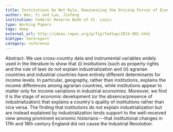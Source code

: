 ```yaml
---
title: Institutions Do Not Rule, Reassessing the Driving Forces of Economic Development
author: Wen, Yi and Luo, Jinfeng
institution: Federal Reserve Bank of St. Louis
type: Working Papers
tags: deep
external_url: http://ideas.repec.org/p/fip/fedlwp/2015-001.html
bibtype: techreport
category: reference
---
```

Abstract: We use cross-country data and instrumental variables widely used in the literature to show that (i) institutions (such as property rights and the rule of law) do not explain industrialization and (ii) agrarian countries and industrial countries have entirely different determinants for income levels. In particular, geography, rather than institutions, explains the income differences among agrarian countries, while institutions appear to matter only for income variations in industrial economies. Moreover, we find it is the stage of economic development (or the absence/presence of industrialization) that explains a country's quality of institutions rather than vice versa. The finding that institutions do not explain industrialization but are instead explained by industrialization lends support to the well-received view among prominent economic historians---that institutional changes in 17th and 18th century England did not cause the Industrial Revolution.

